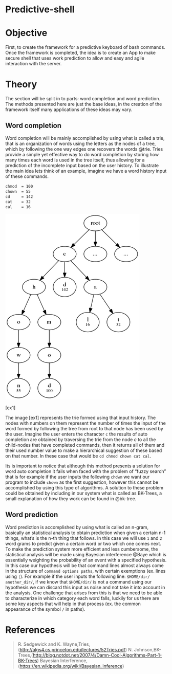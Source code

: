 # Predictive-shell

Objective
=========

First, to create the framework for a predictive keyboard of bash
commands. Once the framework is completed, the idea is to create an App
to make secure shell that uses work prediction to allow and easy and
agile interaction with the server.

Theory
======

The section will be split in to parts: word completion and word
prediction. The methods presented here are just the base ideas, in the
creation of the framework itself many applications of these ideas may
vary.

Word completion
---------------

Word completion will be mainly accomplished by using what is called a
trie, that is an organization of words using the letters as the nodes of
a tree, which by following the one way edges one recovers the words
@trie. Tries provide a simple yet effective way to do word completion by
storing how many times each word is used in the tree itself, thus
allowing for a prediction of the incomplete input based on the user
history. To illustrate the main idea lets think of an example, imagine
we have a word history input of these commands.

    chmod  = 100
    chown  = 55
    cd     = 142
    cat    = 32
    cal    = 16

![image](word_example.png)

[ex1]

The image [ex1] represents the trie formed using that input history. The
nodes with numbers on them represent the number of times the input of
the word formed by following the tree from root to that node has been
used by the user. Imagine the user enters the character `c` the results
of auto completion are obtained by traversing the trie from the node $c$
to all the child-nodes that have completed commands, then it returns all
of them and their used number value to make a hierarchical suggestion of
these based on that number. In these case that would be
`cd chmod chown cat cal`.

Its is important to notice that although this method presents a solution
for word auto completion it fails when faced with the problem of “fuzzy
search” that is for example if the user inputs the following `chdwm` we
want our program to include `chown` as the first suggestion, however
this cannot be accomplished by using this type of algorithms. A solution
to these problem could be obtained by including in our system what is
called as BK-Trees, a small explanation of how they work can be found in
@bk-tree.

Word prediction
---------------

Word prediction is accomplished by using what is called an n-gram,
basically an statistical analysis to obtain prediction when given a
certain n-1 things, what’s is the n-th thing that follows. In this
case we will use `1` and `2` word grams to predict given a certain word
or two which one comes next. To make the prediction system more
efficient and less cumbersome, the statistical analysis will be made
using Bayesian interference @Baye which is essentially weighting the
probability of an event with a specified hypothesis. In this case our
hypothesis will be that command lines almost always come in the
structure of `command options paths`, with certain exemptions (ex. lines
using `|`). For example if the user inputs the following line:
`$HOME/dir/ another_dir/`, if we know that `$HOME/dir/` is not a command
using our hypothesis we can discard this input as noise and not take it
into account in the analysis. One challenge that arises from this is
that we need to be able to characterize in which category each word
falls, luckily for us there are some key aspects that will help in that
process (ex. the common appearance of the symbol `/` in paths).


References
==========
>R. Sedgewick and K. Wayne,Tries,(http://algs4.cs.princeton.edu/lectures/52Tries.pdf)
>N. Johnson,BK-Trees,(http://blog.notdot.net/2007/4/Damn-Cool-Algorithms-Part-1-BK-Trees)
>Bayesian Interference,(https://en.wikipedia.org/wiki/Bayesian_inference)
